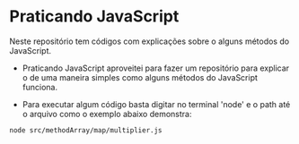 # Praticando JavaScript

Neste repositório tem códigos com explicações sobre o alguns métodos do JavaScript.

- Praticando JavaScript aproveitei para fazer um repositório para explicar o de uma maneira simples como alguns métodos do JavaScript funciona.

- Para executar algum código basta digitar no terminal 'node' e o path até o arquivo como o exemplo abaixo demonstra:

``` node src/methodArray/map/multiplier.js ```
